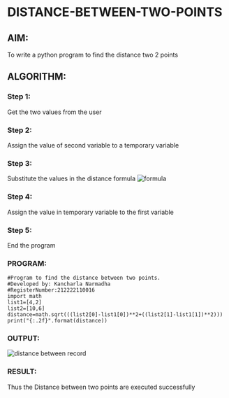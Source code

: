 # DISTANCE-BETWEEN-TWO-POINTS

## AIM:
To write a python program to find the distance two 2 points
## ALGORITHM:
### Step 1: 
Get the two values from the user
### Step 2: 
Assign the value of second variable to a temporary variable
### Step 3: 
Substitute the values in the distance formula  ![formula](/formula.jpg)
### Step 4: 
Assign the value in temporary variable to the first variable
### Step 5: 
End the program

### PROGRAM:
```
#Program to find the distance between two points.
#Developed by: Kancharla Narmadha
#RegisterNumber:212222110016
import math
list1=[4,2]
list2=[10,6]
distance=math.sqrt(((list2[0]-list1[0])**2+((list2[1]-list1[1])**2)))
print("{:.2f}".format(distance))
```
  


### OUTPUT:



![distance between record](https://user-images.githubusercontent.com/119559316/226278123-3349c0ea-976d-482c-b75d-2191cc44936b.png)


### RESULT:
Thus the Distance between two points are executed successfully
